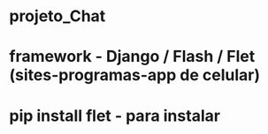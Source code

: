 # projeto_Chat

# framework - Django / Flash / Flet (sites-programas-app de celular)
# pip install flet - para instalar 

<!-- # Título e botão do chat
    Popup
        Bem vindo ao hashzap
        Escreva Seu nome
        Entrar no chat
    
Chat
    lira entrou no chat
    Mensagem do usuario
Campo para envio da mensagem
Botão de Enviar -->